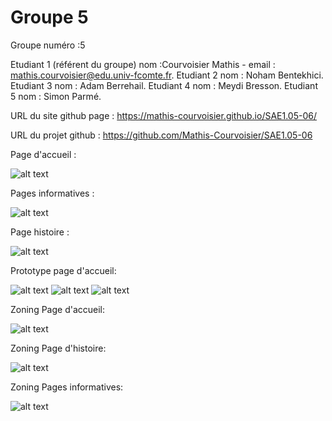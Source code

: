 # Groupe 5

﻿Groupe numéro :5
 
Etudiant 1 (référent du groupe) nom :Courvoisier Mathis - email : mathis.courvoisier@edu.univ-fcomte.fr.
Etudiant 2 nom : Noham Bentekhici.
Etudiant 3 nom : Adam Berrehail.
Etudiant 4 nom : Meydi Bresson.
Etudiant 5 nom : Simon Parmé.

URL du site github page : https://mathis-courvoisier.github.io/SAE1.05-06/

URL du projet github : https://github.com/Mathis-Courvoisier/SAE1.05-06


Page d'accueil : 

![alt text](https://github.com/Mathis-Courvoisier/SAE1.05-06/blob/main/SAE1.05.06/images/wf1.png)

Pages informatives : 

![alt text](https://github.com/Mathis-Courvoisier/SAE1.05-06/blob/main/SAE1.05.06/images/wf2.png)

Page histoire :

![alt text]( https://github.com/Mathis-Courvoisier/SAE1.05-06/blob/main/SAE1.05.06/images/wf3.png)


Prototype page d'accueil:

![alt text](https://github.com/Mathis-Courvoisier/SAE1.05-06/blob/main/SAE1.05.06/images/Page1_site.png)
![alt text](https://github.com/Mathis-Courvoisier/SAE1.05-06/blob/main/SAE1.05.06/images/page2_site.png)
![alt text](https://github.com/Mathis-Courvoisier/SAE1.05-06/blob/main/SAE1.05.06/images/page3_site.png)





Zoning Page d'accueil:

![alt text](https://github.com/Mathis-Courvoisier/SAE1.05-06/blob/main/SAE1.05.06/images/Zoning%20PageAccueil.png)

Zoning Page d'histoire:

![alt text](https://github.com/Mathis-Courvoisier/SAE1.05-06/blob/main/SAE1.05.06/images/ZoningPageHistoire.png)

Zoning Pages informatives:

![alt text](https://github.com/Mathis-Courvoisier/SAE1.05-06/blob/main/SAE1.05.06/images/ZoningPageInformative.png)
